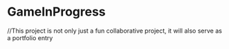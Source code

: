 # GameInProgress
//This project is not only just a fun collaborative project, it will also serve as a portfolio entry
